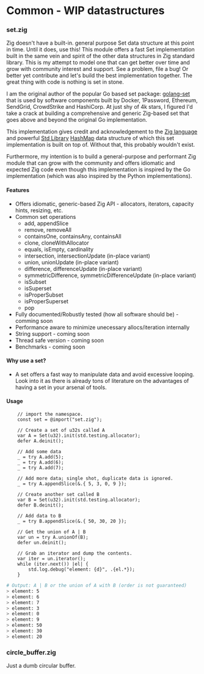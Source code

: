 # Common - WIP datastructures

### set.zig
Zig doesn't have a built-in. general purpose Set data structure at this point in time. Until it does, use this! This module offers a fast Set implementation built in the same vein and spirit of the other data structures in Zig standard library. This is my attempt to model one that can get better over time and grow with community interest and support. See a problem, file a bug! Or better yet contribute and let's build the best implementation together. The great thing with code is nothing is set in stone.

I am the original author of the popular Go based set package: [golang-set](https://github.com/deckarep/golang-set) that is used by software components built by Docker, 1Password, Ethereum, SendGrid, CrowdStrike and HashiCorp. At just shy of 4k stars, I figured I'd take a crack at building a comprehensive and generic Zig-based set that goes above and beyond the original Go implementation.

This implementation gives credit and acknowledgement to the [Zig language](https://ziglang.org) and powerful [Std Library](https://ziglang.org/documentation/master/std/#std) [HashMap](https://ziglang.org/documentation/master/std/#std.hash_map.HashMap) data structure of which this set implementation is built on top of. Without that, this probably wouldn't exist.

Furthermore, my intention is to build a general-purpose and performant Zig module that can grow with the community and offers idiomatic and expected Zig code even though this implementation is inspired by the Go implementation (which was also inspired by the Python implementations).

#### Features
  * Offers idiomatic, generic-based Zig API - allocators, iterators, capacity hints, resizing, etc.
  * Common set operations
    * add, appendSlice
    * remove, removeAll
    * containsOne, containsAny, containsAll
    * clone, cloneWithAllocator
    * equals, isEmpty, cardinality
    * intersection, intersectionUpdate (in-place variant)
    * union, unionUpdate (in-place variant)
    * difference, differenceUpdate (in-place variant)
    * symmetricDifference, symmetricDifferenceUpdate (in-place variant)
    * isSubset
    * isSuperset
    * isProperSubset
    * isProperSuperset
    * pop
  * Fully documented/Robustly tested (how all software should be) - comming soon
  * Performance aware to minimize unecessary allocs/iteration internally
  * String support - coming soon
  * Thread safe version - coming soon
  * Benchmarks - coming soon

#### Why use a set?
  * A set offers a fast way to manipulate data and avoid excessive looping. Look into it as there is already tons of literature on the advantages of having a set in your arsenal of tools.

#### Usage
```zig
    // import the namespace.
    const set = @import("set.zig");

    // Create a set of u32s called A
    var A = Set(u32).init(std.testing.allocator);
    defer A.deinit();

    // Add some data
    _ = try A.add(5);
    _ = try A.add(6);
    _ = try A.add(7);

    // Add more data; single shot, duplicate data is ignored.
    _ = try A.appendSlice(&.{ 5, 3, 0, 9 });

    // Create another set called B
    var B = Set(u32).init(std.testing.allocator);
    defer B.deinit();

    // Add data to B
    _ = try B.appendSlice(&.{ 50, 30, 20 });

    // Get the union of A | B
    var un = try A.unionOf(B);
    defer un.deinit();

    // Grab an iterator and dump the contents.
    var iter = un.iterator();
    while (iter.next()) |el| {
        std.log.debug("element: {d}", .{el.*});
    }
```

```sh
# Output: A | B or the union of A with B (order is not guaranteed)
> element: 5
> element: 6
> element: 7
> element: 3
> element: 0
> element: 9
> element: 50
> element: 30
> element: 20
```

### circle_buffer.zig
Just a dumb circular buffer.